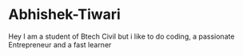 # Abhishek-Tiwari
Hey I am a student of Btech Civil but i like to do coding, a passionate Entrepreneur and a fast learner
